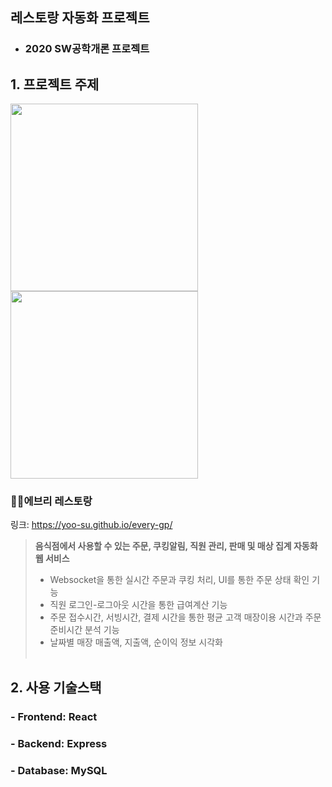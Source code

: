 ## 레스토랑 자동화 프로젝트
+ ### 2020 SW공학개론 프로젝트

## 1. 프로젝트 주제
<div>
<img src="https://user-images.githubusercontent.com/57261470/149332923-5fb64c8a-147f-417f-bdd5-5b16466537b6.png" height="300">
<img src="https://user-images.githubusercontent.com/57261470/152349502-be8b3fa6-cf9b-438c-b460-bebfd11cc6ab.png" height="300">                   
</div>

### **👨‍🍳에브리 레스토랑**
링크: https://yoo-su.github.io/every-gp/
> **음식점에서 사용할 수 있는 주문, 쿠킹알림, 직원 관리, 판매 및 매상 집계 자동화 웹 서비스**
> + Websocket을 통한 실시간 주문과 쿠킹 처리, UI를 통한 주문 상태 확인 기능
> + 직원 로그인-로그아웃 시간을 통한 급여계산 기능
> + 주문 접수시간, 서빙시간, 결제 시간을 통한 평균 고객 매장이용 시간과 주문 준비시간 분석 기능
> + 날짜별 매장 매출액, 지출액, 순이익 정보 시각화
<br></br>

## 2. 사용 기술스택
### - Frontend: React
### - Backend: Express
### - Database: MySQL
